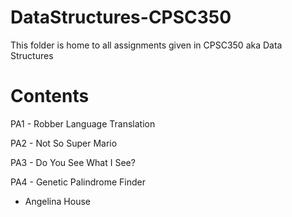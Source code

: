 # DataStructures-CPSC350

This folder is home to all assignments given in CPSC350 aka Data Structures 

# Contents

PA1 - Robber Language Translation

PA2 - Not So Super Mario

PA3 - Do You See What I See?

PA4 - Genetic Palindrome Finder


- Angelina House
